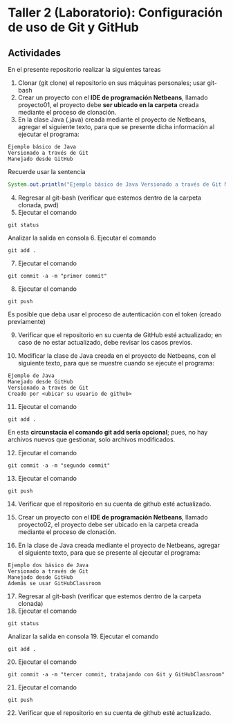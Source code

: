 # Taller 2 (Laboratorio): Configuración de uso de Git y GitHub

## Actividades

En el presente repositorio realizar la siguientes tareas

1. Clonar (git clone) el repositorio en sus máquinas personales; usar git-bash
2. Crear un proyecto con el **IDE de programación Netbeans**, llamado proyecto01, el proyecto debe **ser ubicado en la carpeta** creada mediante el proceso de clonación.
3. En la clase Java (.java) creada mediante el proyecto de Netbeans, agregar el siguiente texto, para que se presente dicha información al ejecutar el programa:
```
Ejemplo básico de Java
Versionado a través de Git
Manejado desde GitHub
```
  Recuerde usar la sentencia
```java
System.out.println("Ejemplo básico de Java Versionado a través de Git Manejado desde GitHub");
```
4. Regresar al git-bash (verificar que estemos dentro de la carpeta clonada, pwd)
5. Ejecutar el comando
```
git status
```
Analizar la salida en consola
6. Ejecutar el comando
```
git add .
```
7. Ejecutar el comando
```
git commit -a -m "primer commit"
```
8. Ejecutar el comando
```
git push
```
Es posible que deba usar el proceso de autenticación con el token (creado previamente)

9. Verificar que el repositorio en su cuenta de GitHub esté actualizado; en caso de no estar actualizado, debe revisar los casos previos.

10. Modificar la clase de Java creada en el proyecto de Netbeans, con el siguiente texto, para que se muestre cuando se ejecute el programa:
```
Ejemplo de Java
Manejado desde GitHub
Versionado a través de Git
Creado por <ubicar su usuario de github>
```
11. Ejecutar el comando
```
git add .
```
En esta **circunstacia el comando git add sería opcional**; pues, no hay archivos nuevos que gestionar, solo archivos modificados.

12. Ejecutar el comando
```
git commit -a -m "segundo commit"
```
13. Ejecutar el comando
```
git push
```
14. Verificar que el repositorio en su cuenta de github esté actualizado.

15. Crear un proyecto con el **IDE de programación Netbeans**, llamado proyecto02, el proyecto debe ser ubicado en la carpeta creada mediante el proceso de clonación.
16. En la clase de Java creada mediante el proyecto de Netbeans, agregar el siguiente texto, para que se presente al ejecutar el programa:
```
Ejemplo dos básico de Java
Versionado a través de Git
Manejado desde GitHub
Además se usar GitHubClassroom
```
17. Regresar al git-bash (verificar que estemos dentro de la carpeta clonada)
18. Ejecutar el comando
```
git status
```
Analizar la salida en consola
19. Ejecutar el comando
```
git add .
```
20. Ejecutar el comando
```
git commit -a -m "tercer commit, trabajando con Git y GitHubClassroom"
```
21. Ejecutar el comando
```
git push
```
22. Verificar que el repositorio en su cuenta de github esté actualizado.
